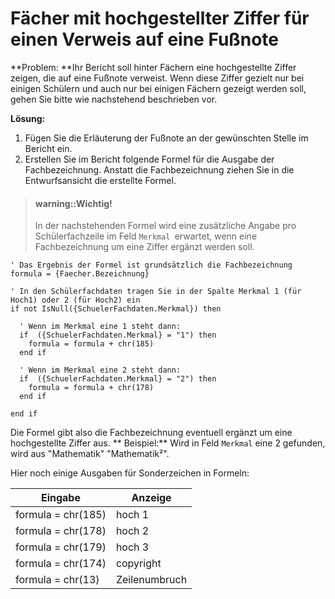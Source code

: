 # Fächer mit hochgestellter Ziffer für einen Verweis auf eine Fußnote 

**Problem: **Ihr Bericht soll hinter Fächern eine hochgestellte Ziffer zeigen, die auf eine Fußnote verweist. Wenn diese Ziffer gezielt nur bei einigen Schülern und auch nur bei einigen Fächern gezeigt werden soll, gehen Sie bitte wie nachstehend beschrieben vor.


**Lösung:**
1. Fügen Sie die Erläuterung  der Fußnote an der gewünschten Stelle im Bericht ein.
2. Erstellen Sie im Bericht folgende Formel für die Ausgabe der Fachbezeichnung. Anstatt die Fachbezeichnung ziehen Sie in die Entwurfsansicht die erstellte Formel. 

> #### warning::Wichtig!
>
> In der nachstehenden Formel wird eine zusätzliche Angabe pro Schülerfachzeile im Feld `Merkmal `erwartet, wenn eine Fachbezeichnung um eine Ziffer ergänzt werden soll.



```
' Das Ergebnis der Formel ist grundsätzlich die Fachbezeichnung
formula = {Faecher.Bezeichnung}

' In den Schülerfachdaten tragen Sie in der Spalte Merkmal 1 (für Hoch1) oder 2 (für Hoch2) ein
if not IsNull({SchuelerFachdaten.Merkmal}) then

  ' Wenn im Merkmal eine 1 steht dann:
  if  ({SchuelerFachdaten.Merkmal} = "1") then
    formula = formula + chr(185)    
  end if

  ' Wenn im Merkmal eine 2 steht dann: 
  if  ({SchuelerFachdaten.Merkmal} = "2") then
    formula = formula + chr(178)    
  end if

end if
```

Die Formel gibt also die Fachbezeichnung eventuell ergänzt um eine hochgestellte Ziffer aus. 
**
Beispiel:**
Wird in Feld `Merkmal` eine 2 gefunden, wird aus "Mathematik" "Mathematik²".


Hier noch einige Ausgaben für Sonderzeichen in Formeln:


| Eingabe            | Anzeige       |
|--------------------|---------------|
| formula = chr(185) | hoch 1        |
| formula = chr(178) | hoch 2        |
| formula = chr(179) | hoch 3        |
| formula = chr(174) | copyright     |
| formula = chr(13)  | Zeilenumbruch |

